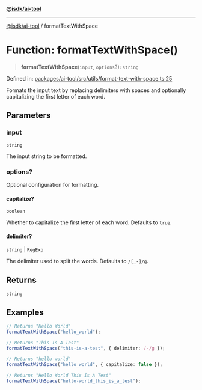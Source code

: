 [**@isdk/ai-tool**](../README.md)

***

[@isdk/ai-tool](../globals.md) / formatTextWithSpace

# Function: formatTextWithSpace()

> **formatTextWithSpace**(`input`, `options`?): `string`

Defined in: [packages/ai-tool/src/utils/format-text-with-space.ts:25](https://github.com/isdk/ai-tool.js/blob/79d5773fa454dc7789b1291b1ebd73e4c1b93154/src/utils/format-text-with-space.ts#L25)

Formats the input text by replacing delimiters with spaces and optionally capitalizing the first letter of each word.

## Parameters

### input

`string`

The input string to be formatted.

### options?

Optional configuration for formatting.

#### capitalize?

`boolean`

Whether to capitalize the first letter of each word. Defaults to `true`.

#### delimiter?

`string` \| `RegExp`

The delimiter used to split the words. Defaults to `/[_-]/g`.

## Returns

`string`

## Examples

```ts
// Returns "Hello World"
formatTextWithSpace("hello_world");
```

```ts
// Returns "This Is A Test"
formatTextWithSpace("this-is-a-test", { delimiter: /-/g });
```

```ts
// Returns "hello world"
formatTextWithSpace("hello_world", { capitalize: false });
```

```ts
// Returns "Hello World This Is A Test"
formatTextWithSpace("hello-world_this_is_a_test");
```
